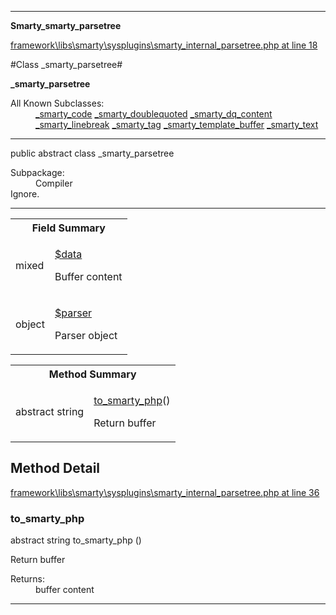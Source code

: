 

- - -

**Smarty\_smarty_parsetree**


<a href="https://github.com/JeyDotC/Hirudo/blob/master/framework/libs/smarty/sysplugins/smarty_internal_parsetree.php#L18" >framework\libs\smarty\sysplugins\smarty_internal_parsetree.php at line 18</a>

#Class _smarty_parsetree#

**_smarty_parsetree**


<dl>
<dt>All Known Subclasses:</dt>
<dd><a href="https://github.com/JeyDotC/Hirudo-docs/blob/master/smarty/_smarty_code.md">_smarty_code</a> <a href="https://github.com/JeyDotC/Hirudo-docs/blob/master/smarty/_smarty_doublequoted.md">_smarty_doublequoted</a> <a href="https://github.com/JeyDotC/Hirudo-docs/blob/master/smarty/_smarty_dq_content.md">_smarty_dq_content</a> <a href="https://github.com/JeyDotC/Hirudo-docs/blob/master/smarty/_smarty_linebreak.md">_smarty_linebreak</a> <a href="https://github.com/JeyDotC/Hirudo-docs/blob/master/smarty/_smarty_tag.md">_smarty_tag</a> <a href="https://github.com/JeyDotC/Hirudo-docs/blob/master/smarty/_smarty_template_buffer.md">_smarty_template_buffer</a> <a href="https://github.com/JeyDotC/Hirudo-docs/blob/master/smarty/_smarty_text.md">_smarty_text</a> </dd>
</dl>



- - -

<p class="signature"><span class='k'>public abstract  class</span> <span class='nx'>_smarty_parsetree</span></p>

<div class="comment" id="overview_description"><p></p></div>

<dl>
<dt>Subpackage:</dt>
<dd>Compiler</dd>
<dt>Ignore.</dt>
</dl>


- - -



<table id="summary_field">
<tr><th colspan="2">Field Summary</th></tr>
<tr>
<td><span class='k'></span> <span class='nx'>mixed</span></td>
<td class="description"><p class="name" ><a href="#data"> $data</a>
                                </p><p class="description">Buffer content</p></td>
</tr>
<tr>
<td><span class='k'></span> <span class='nx'>object</span></td>
<td class="description"><p class="name" ><a href="#parser"> $parser</a>
                                </p><p class="description">Parser object</p></td>
</tr>
</table>

<table id="summary_method">
<tr><th colspan="2">Method Summary</th></tr>
<tr>
<td><span class='k'>abstract </span> <span class='nx'>string</span></td>
<td class="description"><p class="name"><a href="#to_smarty_php">to_smarty_php</a>()</p><p class="description">Return buffer</p></td>
</tr>
</table>

<h2 id="detail_method">Method Detail</h2>

<a href="https://github.com/JeyDotC/Hirudo/blob/master/framework/libs/smarty/sysplugins/smarty_internal_parsetree.php#L36" >framework\libs\smarty\sysplugins\smarty_internal_parsetree.php at line 36</a>

<h3 id="to_smarty_php()">to_smarty_php</h3>
<span class='k'>abstract </span> <span class='nx'>string</span> <span class='nf'>to_smarty_php</span> ()

<div class="details">
<p>Return buffer</p><dl>
<dt>Returns:</dt>
<dd>buffer content</dd>
</dl>

</div>

- - -

